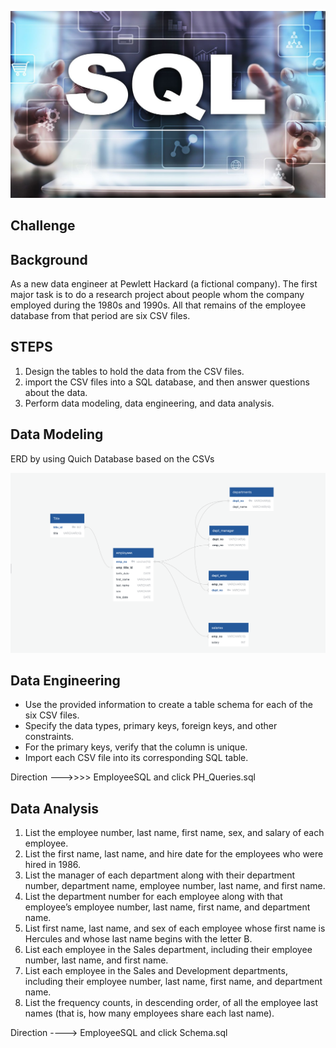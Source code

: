 ![fig1](Images/fig1.jpg)

## Challenge

## Background

As a new data engineer at Pewlett Hackard (a fictional company). The first major task is to do a research project about people whom the company employed during the 1980s and 1990s. 
All that remains of the employee database from that period are six CSV files. 

## STEPS 

1. Design the tables to hold the data from the CSV files.
2. import the CSV files into a SQL database, and then answer questions about the data.
3. Perform data modeling, data engineering, and data analysis.

## Data Modeling 
ERD by using Quich Database based on the CSVs

![dbd](Images/dbd.png)

## Data Engineering

 - Use the provided information to create a table schema for each of the six CSV files.
 - Specify the data types, primary keys, foreign keys, and other constraints.
 - For the primary keys, verify that the column is unique.   
 - Import each CSV file into its corresponding SQL table.

Direction --->>>> EmployeeSQL and click PH_Queries.sql
  

## Data Analysis 

 1. List the employee number, last name, first name, sex, and salary of each employee.
 2. List the first name, last name, and hire date for the employees who were hired in 1986.
 3. List the manager of each department along with their department number, department name, employee number, last name, and first name.
 4. List the department number for each employee along with that employee’s employee number, last name, first name, and department name.
 5. List first name, last name, and sex of each employee whose first name is Hercules and whose last name begins with the letter B.
 6. List each employee in the Sales department, including their employee number, last name, and first name.
 7. List each employee in the Sales and Development departments, including their employee number, last name, first name, and department name.
 8. List the frequency counts, in descending order, of all the employee last names (that is, how many employees share each last name).

Direction ----> EmployeeSQL and click Schema.sql
    
